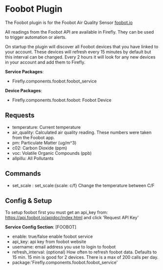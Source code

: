 Foobot Plugin
====

The Foobot plugin is for the Foobot Air Quality Sensor [foobot.io](https://foobot.io)

All readings from the Foobot API are available in Firefly. They can be used to trigger automation or alerts.

On startup the plugin will discover all Foobot devices that you have linked to your account. 
These devices will refresh every 15 minutes by default but this interval can be changed. 
Every 2 hours it will look for any new devices in your account and add them to Firefly.

**Service Packages**: 
* Firefly.components.foobot.foobot_service

**Device Packages**: 
* Firefly.components.foobot.foobot: Foobot Device

Requests
---
* temperature: Current temperature
* air_quality: Calculated air quality reading. These numbers were taken from the Foobot app.
* pm: Particulate Matter (ug/m^3)
* c02: Carbon Dioxide (ppm)
* voc: Volatile Organic Compounds (ppb)
* allpillu: All Pollutants

Commands
---
* set_scale : set_scale:{scale: c/f} Change the temperature between C/F

Config & Setup
---
To setup foobot first you must get an api_key from: https://api.foobot.io/apidoc/index.html and click 'Request API Key'

**Service Config Section**: [FOOBOT]
* enable: true/false enable foobot service
* api_key: api key from foobot website
* username: email address you use to login to foobot
* refresh_interval: (optional) How often to refresh foobot data. Defaults to 15 min. 15 min is good for 2 devices. There is a max of 200 calls per day.
* package:'Firefly.components.foobot.foobot_service'